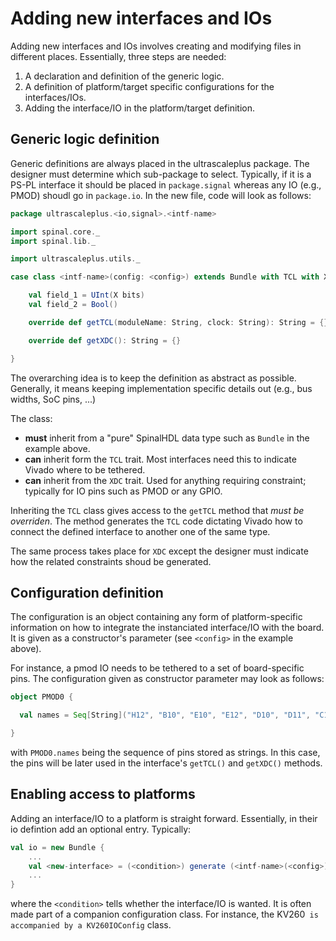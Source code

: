 # Adding new interfaces and IOs

Adding new interfaces and IOs involves creating and modifying files in different places.
Essentially, three steps are needed:
 1. A declaration and definition of the generic logic.
 2. A definition of platform/target specific configurations for the interfaces/IOs.
 3. Adding the interface/IO in the platform/target definition.

## Generic logic definition

Generic definitions are always placed in the ultrascaleplus package.
The designer must determine which sub-package to select.
Typically, if it is a PS-PL interface it should be placed in `package.signal` whereas any IO (e.g., PMOD) shoudl go in `package.io`.
In the new file, code will look as follows:

```scala
package ultrascaleplus.<io,signal>.<intf-name>

import spinal.core._
import spinal.lib._

import ultrascaleplus.utils._

case class <intf-name>(config: <config>) extends Bundle with TCL with XDC {

    val field_1 = UInt(X bits)
    val field_2 = Bool()

    override def getTCL(moduleName: String, clock: String): String = {}

    override def getXDC(): String = {}

}
```

The overarching idea is to keep the definition as abstract as possible.
Generally, it means keeping implementation specific details out (e.g., bus widths, SoC pins, ...)

The class:
 - **must** inherit from a "pure" SpinalHDL data type such as `Bundle` in the example above.
 - **can** inherit form the `TCL` trait. Most interfaces need this to indicate Vivado where to be tethered.
 - **can** inherit from the `XDC` trait. Used for anything requiring constraint; typically for IO pins such as PMOD or any GPIO.

Inheriting the `TCL` class gives access to the `getTCL` method that *must be overriden*.
The method generates the `TCL` code dictating Vivado how to connect the defined interface to another one of the same type.

The same process takes place for `XDC` except the designer must indicate how the related constraints shoud be generated.

## Configuration definition

The configuration is an object containing any form of platform-specific information on how to integrate the instanciated interface/IO with the board.
It is given as a constructor's parameter (see `<config>` in the example above).

For instance, a pmod IO needs to be tethered to a set of board-specific pins.
The configuration given as constructor parameter may look as follows:
```scala
object PMOD0 {

  val names = Seq[String]("H12", "B10", "E10", "E12", "D10", "D11", "C11", "B11")

}
```
with `PMOD0.names` being the sequence of pins stored as strings.
In this case, the pins will be later used in the interface's `getTCL()` and `getXDC()` methods.

## Enabling access to platforms

Adding an interface/IO to a platform is straight forward.
Essentially, in their io defintion add an optional entry.
Typically:
```scala
val io = new Bundle {
    ...
    val <new-interface> = (<condition>) generate (<intf-name>(<config>))
    ...
}
```
where the `<condition>` tells whether the interface/IO is wanted.
It is often made part of a companion configuration class.
For instance, the KV260` is accompanied by a KV260IOConfig` class.

